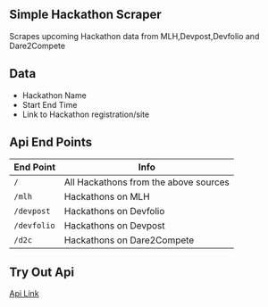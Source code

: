 ## Simple Hackathon Scraper

Scrapes upcoming Hackathon data from MLH,Devpost,Devfolio and Dare2Compete

## Data 
- Hackathon Name
- Start End Time
- Link to Hackathon registration/site

## Api End Points

| End Point   | Info                                  |
| ----------- | ------------------------------------- |
| `/`         | All Hackathons from the above sources |
| `/mlh`      | Hackathons on MLH                     |
| `/devpost`  | Hackathons on Devfolio                |
| `/devfolio` | Hackathons on Devpost                 |
| `/d2c`      | Hackathons on Dare2Compete            |

## Try Out Api

[Api Link](https://hackathon-scraper.herokuapp.com)
